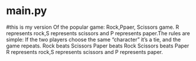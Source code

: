 # main.py
#this is my version Of the popular game: Rock,Ppaer, Scissors game.
R represents rock,S represents scissors and P represents paper.The rules are simple:
If the two players choose the same “character” it’s a tie, and the game repeats.
Rock beats Scissors
Paper beats Rock
Scissors beats Paper
R represents rock,S represents scissors and P represents paper.
